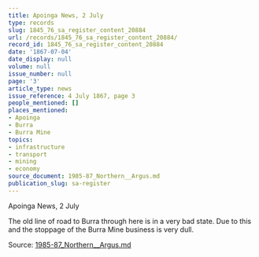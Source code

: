 ```yaml
---
title: Apoinga News, 2 July
type: records
slug: 1845_76_sa_register_content_20884
url: /records/1845_76_sa_register_content_20884/
record_id: 1845_76_sa_register_content_20884
date: '1867-07-04'
date_display: null
volume: null
issue_number: null
page: '3'
article_type: news
issue_reference: 4 July 1867, page 3
people_mentioned: []
places_mentioned:
- Apoinga
- Burra
- Burra Mine
topics:
- infrastructure
- transport
- mining
- economy
source_document: 1985-87_Northern__Argus.md
publication_slug: sa-register
---
```


Apoinga News, 2 July

The old line of road to Burra through here is in a very bad state.  Due to this and the stoppage of the Burra Mine business is very dull.

Source: [1985-87_Northern__Argus.md](/downloads/markdown/1985-87_Northern__Argus.md)

